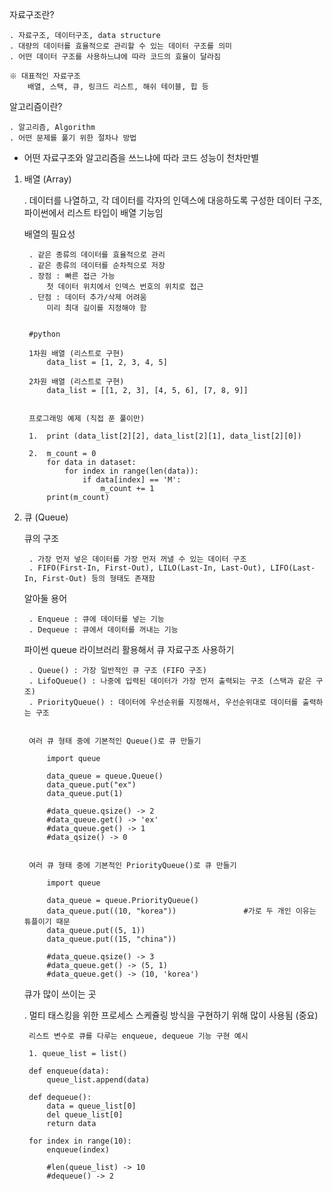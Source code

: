 자료구조란?

    . 자료구조, 데이터구조, data structure
    . 대량의 데이터를 효율적으로 관리할 수 있는 데이터 구조를 의미
    . 어떤 데이터 구조를 사용하느냐에 따라 코드의 효율이 달라짐

    ※ 대표적인 자료구조
        배열, 스택, 큐, 링크드 리스트, 해쉬 테이블, 힙 등


알고리즘이란?

    . 알고리즘, Algorithm
    . 어떤 문제를 풀기 위한 절차나 방법


* 어떤 자료구조와 알고리즘을 쓰느냐에 따라 코드 성능이 천차만별



1. 배열 (Array)

    . 데이터를 나열하고, 각 데이터를 각자의 인덱스에 대응하도록 구성한 데이터 구조, 파이썬에서 리스트 타입이 배열 기능임


    배열의 필요성

        . 같은 종류의 데이터를 효율적으로 관리
        . 같은 종류의 데이터를 순차적으로 저장
        . 장점 : 빠른 접근 가능
            첫 데이터 위치에서 인덱스 번호의 위치로 접근
        . 단점 : 데이터 추가/삭제 어려움
            미리 최대 길이를 지정해야 함


        #python

        1차원 배열 (리스트로 구현)
            data_list = [1, 2, 3, 4, 5]

        2차원 배열 (리스트로 구현)
            data_list = [[1, 2, 3], [4, 5, 6], [7, 8, 9]]


        프로그래밍 예제 (직접 푼 풀이만)

        1.  print (data_list[2][2], data_list[2][1], data_list[2][0])

        2.  m_count = 0
            for data in dataset:
                for index in range(len(data)):
                    if data[index] == 'M':
                        m_count += 1
            print(m_count)



2. 큐 (Queue)

    큐의 구조
    
        . 가장 먼저 넣은 데이터를 가장 먼저 꺼낼 수 있는 데이터 구조
        . FIFO(First-In, First-Out), LILO(Last-In, Last-Out), LIFO(Last-In, First-Out) 등의 형태도 존재함


    알아둘 용어

        . Enqueue : 큐에 데이터를 넣는 기능
        . Dequeue : 큐에서 데이터를 꺼내는 기능


    파이썬 queue 라이브러리 활용해서 큐 자료구조 사용하기

        . Queue() : 가장 일반적인 큐 구조 (FIFO 구조)
        . LifoQueue() : 나중에 입력된 데이터가 가장 먼저 출력되는 구조 (스택과 같은 구조)
        . PriorityQueue() : 데이터에 우선순위를 지정해서, 우선순위대로 데이터를 출력하는 구조

    
        여러 큐 형태 중에 기본적인 Queue()로 큐 만들기
        
            import queue

            data_queue = queue.Queue()
            data_queue.put("ex")
            data_queue.put(1)

            #data_queue.qsize() -> 2
            #data_queue.get() -> 'ex'
            #data_queue.get() -> 1
            #data_qsize() -> 0


        여러 큐 형태 중에 기본적인 PriorityQueue()로 큐 만들기
        
            import queue

            data_queue = queue.PriorityQueue()
            data_queue.put((10, "korea"))               #가로 두 개인 이유는 튜플이기 때문
            data_queue.put((5, 1))
            data_queue.put((15, "china"))

            #data_queue.qsize() -> 3
            #data_queue.get() -> (5, 1)
            #data_queue.get() -> (10, 'korea')


    큐가 많이 쓰이는 곳

    . 멀티 태스킹을 위한 프로세스 스케쥴링 방식을 구현하기 위해 많이 사용됨 (중요)


        리스트 변수로 큐를 다루는 enqueue, dequeue 기능 구현 예시

        1. queue_list = list()

        def enqueue(data):
            queue_list.append(data)
        
        def dequeue():
            data = queue_list[0]
            del queue_list[0]
            return data

        for index in range(10):
            enqueue(index)

            #len(queue_list) -> 10
            #dequeue() -> 2